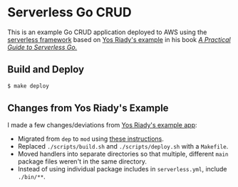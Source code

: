 # Serverless Go CRUD

This is an example Go CRUD application deployed to AWS using the
[serverless framework][1] based on [Yos Riady's example][3] in his book
[*A Practical Guide to Serverless Go.*][2]

## Build and Deploy

```bash
$ make deploy
```

## Changes from Yos Riady's Example

I made a few changes/deviations from [Yos Riady's example app][3]:

- Migrated from `dep` to `mod` using [these instructions][dep2mod].
- Replaced `./scripts/build.sh` and `./scripts/deploy.sh` with a
  `Makefile`.
- Moved handlers into separate directories so that multiple, different
  `main` package files weren't in the same directory.
- Instead of using individual package includes in `serverless.yml`,
  include `./bin/**`.

[1]: https://serverless.com
[2]: https://leanpub.com/serverless-go
[3]: https://github.com/yosriady/serverless-crud-go
[dep2mod]:
https://blog.callr.tech/migrating-from-dep-to-go-1.11-modules/
